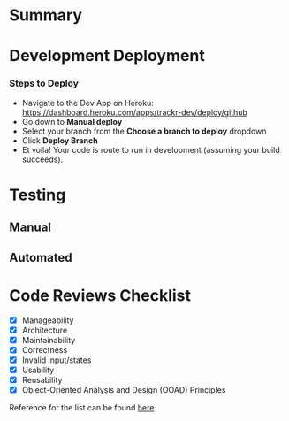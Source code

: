 # Summary
<!--- Add a summary of your change and link to any related supporting documentation. -->

# Development Deployment
<!--- Provide details about successful dev deployment -->

### Steps to Deploy
- Navigate to the Dev App on Heroku: https://dashboard.heroku.com/apps/trackr-dev/deploy/github
- Go down to **Manual deploy**
- Select your branch from the **Choose a branch to deploy** dropdown
- Click **Deploy Branch**
- Et voila! Your code is route to run in development (assuming your build succeeds).

# Testing
<!--- Section about testing performed for your change. -->

## Manual
<!--- Manual tests performed. -->

## Automated
<!--- Automated tests added if any. -->

# Code Reviews Checklist
- [X] Manageability
- [X] Architecture
- [X] Maintainability
- [X] Correctness
- [X] Invalid input/states
- [X] Usability
- [X] Reusability
- [X] Object-Oriented Analysis and Design (OOAD) Principles

Reference for the list can be found [here](https://www.codegrip.tech/productivity/the-ultimate-code-review-checklist/?utm_source=website&utm_medium=blog&utm_campaign=best-practices-for-code-review-process)